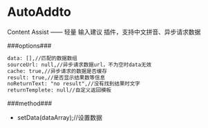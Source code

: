 # AutoAddto
Content Assist —— 轻量 输入建议 插件，支持中文拼音、异步请求数据

###options###
```html
data: [],//匹配的数据数组
sourceUrl: null,//异步请求数据url，不为空时data无效
cache: true,//异步请求的数据是否缓存
result: true,//是否显示结果数等信息
noReturnText: "no result",//没有找到结果时文字
returnTemplete: null//自定义返回模板
```
###method###
+ setData(dataArray);//设置数据